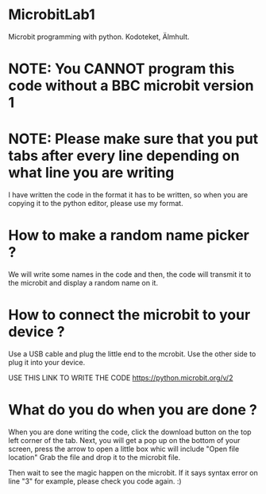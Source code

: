 # MicrobitLab1
Microbit programming with python. Kodoteket, Älmhult.
# NOTE: You CANNOT program this code without a BBC microbit version 1
# NOTE: Please make sure that you put tabs after every line depending on what line you are writing
I have written the code in the format it has to be written, so when you are copying it to the python editor, please use my format.

# How to make a random name picker ?
We will write some names in the code and then, the code will transmit it to the microbit and display a random name on it.

# How to connect the microbit to your device ?
Use a USB cable and plug the little end to the mcrobit. Use the other side to plug it into your device.

USE THIS LINK TO WRITE THE CODE
https://python.microbit.org/v/2

# What do you do when you are done ?
When you are done writing the code, click the download button on the top left corner of the tab.
Next, you will get a pop up on the bottom of your screen, press the arrow to open a little box whic will include "Open file location"
Grab the file and drop it to the microbit file.



Then wait to see the magic happen on the microbit.
If it says syntax error on line "3" for example, please check you code again. 
:)



